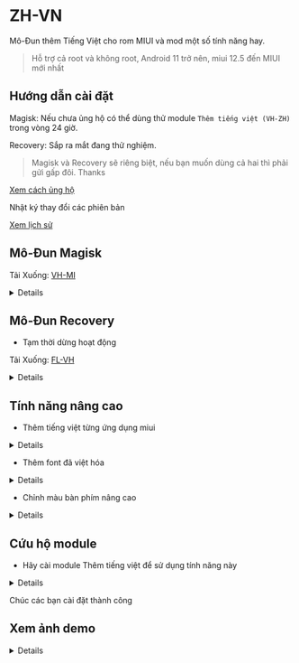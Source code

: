 # ZH-VN

Mô-Đun thêm Tiếng Việt cho rom MIUI và mod một số tính năng hay.

> Hỗ trợ cả root và không root, Android 11 trở nên, miui 12.5 đến MIUI mới nhất

## Hướng dẫn cài đặt

Magisk: Nếu chưa ủng hộ có thể dùng thử module `Thêm tiếng việt (VH-ZH)` trong vòng 24 giờ.

Recovery: Sắp ra mắt đang thử nghiệm.

> Magisk và Recovery sẽ riêng biệt, nếu bạn muốn dùng cả hai thì phải gửi gấp đôi. Thanks 

[Xem cách ủng hộ](/Support.md)

Nhật ký thay đổi các phiên bản

[Xem lịch sử](/Version.md)

## Mô-Đun Magisk

Tải Xuống: [VH-MI](https://github.com/kakathic/ZH-VN/releases/tag/MS-1.6)

<details>
<br/>

> **VH-GA**: Thêm bổ sung dịch vụ Google, cửa hàng play, bàn phím, v.v<br/>

> **VH-PT**: Crack Miui, hack theme, thời tiết bản global <br/>

> **VH-KE**: Cho phép gỡ cài đặt getapps, bật bàn phím, mod miui con lai giữa nền global và china vô số tiện ích hay, fix thông báo, mod tính năng Google photo không giới hạn sau lưu ảnh, 1 số game hỗ trợ fps max 90 120 v.v pupg, tốc chiến v.v<br/>

> **VH-ZH**: Thêm lịch âm , Thêm tiếng Việt, Xoá app china không dùng được ở Việt Nam <br/>

</details>

## Mô-Đun Recovery

+ Tạm thời dừng hoạt động 

Tải Xuống: [FL-VH](https://github.com/kakathic/ZH-VN/releases/tag/FL-1.5)

<details>
<br/>

+ Sử dụng: TWRP, FOX v.v để cài module

+ Trước khi flash thì ở điện thoại ấn *#06# hoặc nhớ thêm tài khoản mi để xác nhận.

+ Lưu ý: Rom của bạn phải đã R/W, mới có thể dùng được module 

> **FL-GA**: Gói Gapps thêm đầy đủ dịch vụ Google cơ bản, Có ghi rõ hỗ trợ cho Android khi tải lưu ý, lên cài module này sau khi đã cài module FL-ZH nhớ chọn yes phần xóa app china rác để có nhiều không gian trống tránh lỗi đầy bộ nhớ.

> **FL-PT**: Crack theme, Mod Cài app hệ thống

> **FL-KE**: Gỡ bỏ Getapps, Hiện bàn phím nâng cao cho Gboard, Fix thông báo ở phần china mod, giữ đa nhiệm v.v

> **FL-ZH**: Thêm Tiếng Việt, Font Việt Hóa, Xoá App china rác, Lên cài module này đầu tiên vì nó sẽ xóa app có nhiều không gian trống để thêm những app khác của Google

R/W cho phép xoá, chỉnh sửa file hệ thống, Android 11 trở xuống thì không cần R/W vì rom đã R/W sẵn, còn hầu hết các máy mới android 12 trở nên đều phải R/W hệ thống mới cho phép sửa file hệ thống.

</details>

**Tính năng nâng cao**
---

+ Thêm tiếng việt từng ứng dụng miui

<details>
<br/>

   + Để thêm tiếng việt từng ứng dụng hãy làm theo bước sau
   + Lưu ý: Chỉ VH ứng dụng của miui
   + Tạo 1 file ở trong thư mục `/sdcard/VH-MI`
   + Tên là `XList.md`
   + Rồi thêm ứng dụng muốn việt hóa vào đó
   + Ví dụ: `com.android.systemui` nó sẽ việt hóa ứng dụng Giao diện hệ thống
   + `com.android.systemui` là tên gói của ứng dụng đó

</details>

+ Thêm font đã việt hóa

<details>
<br/>

   + Bạn cũng có thể tự thêm font của mình bằng cách vào thư mục sau
   + `/storage/emulated/0/VH-MI/fonts` hoặc `/sdcard/VH-MI/fonts`
   + Hãy đổi tên file font của bạn thành `MiLanProVF.ttf`
   + Module nó sẽ tự nhận diện font
   + Bạn cũng có thể để những file font khác vào thư mục đó.

</details>

+ Chỉnh màu bàn phím nâng cao

<details>
<br/>

   + Vào thư mục sau
   + `/storage/emulated/0/VH-MI/color` hoặc `/sdcard/VH-MI/color`
   + Hãy sửa lại mã màu sáng và tối cho cùng màu với bàn phím 

</details>

**Cứu hộ module**
---

- Hãy cài module Thêm tiếng việt để sử dụng tính năng này

<details>
<br/>

   + Sau khi khởi động lại nếu nó bị đơ
   + Hẫy ấn 3 lần hoặc nhiều hơn cho đến khi hành động được thực hiện
   + Tăng âm lượng +3 mở ứng dụng magisk
   + Giảm âm lượng +3 Tắt toàn bộ module và sau đó bạn nên reboot lại máy, dí phím nguồn 1 lúc là reboot.
   + Tính năng này sẽ tự hủy nếu bạn vuốt vào màn hình 4 5 lần tùy ý nó sẽ tự tắt 
   + Lưu ý: Nếu bị đơ ít nên chạm vào màn hình mà hãy thực hiện hành động ấn âm lượng như trên để tính năng không bị tắt
   + Nếu bị tắt bạn có thể khởi động lại máy = cách dí phím nguồn và thực hiện lại các hành động bên trên

</details>

Chúc các bạn cài đặt thành công

**Xem ảnh demo**
---

<details>
<br/>

<img src="https://github.com/kakathic/ZH-VN/releases/download/Test-Vip/Demo0.jpg" height="auto" width="49%" /> <img src="https://github.com/kakathic/ZH-VN/releases/download/Test-Vip/Demo1.jpg" height="auto" width="49%" />
<img src="https://github.com/kakathic/ZH-VN/releases/download/Test-Vip/Demo2.jpg" height="auto" width="49%" /> <img src="https://github.com/kakathic/ZH-VN/releases/download/Test-Vip/Demo3.jpg" height="auto" width="49%" />
<img src="https://github.com/kakathic/ZH-VN/releases/download/Test-Vip/Demo4.jpg" height="auto" width="49%" /> <img src="https://github.com/kakathic/ZH-VN/releases/download/Test-Vip/Demo5.jpg" height="auto" width="49%" />

</details>
